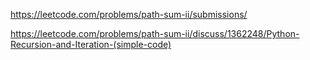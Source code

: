 https://leetcode.com/problems/path-sum-ii/submissions/

https://leetcode.com/problems/path-sum-ii/discuss/1362248/Python-Recursion-and-Iteration-(simple-code)
